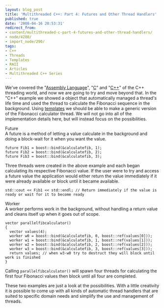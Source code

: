 ```yaml
---
layout: blog_post
title: 'Multithreaded C++: Part 4: Futures and Other Thread Handlers'
published: true
date: '2008-04-16 20:53:31'
redirect_from:
- content/multithreaded-c-part-4-futures-and-other-thread-handlers/
- node/4280/
- import_node/290/
tags:
- C++
- Threads
- Templates
- RAII
- Articles
- Multithreaded C++ Series
---
```


We've covered the "[Assembly Language](/import_node/270)", "[C](/import_node/277)" and "[C++](/import_node/282)" of the C++ threading world, and now we are going to try and move beyond that. In the "C++" example we showed a object that automatically managed a thread's life time and used the thread to calculate the Fibonacci sequence in the background. Using [templates](/taxonomy/term/32) we should be able to make a generic version of the Fibonacci calculator thread. We will not go into all of the implementation details here, but will instead focus on the possibilities.

Future  
A future is a method of letting a value calculate in the background and doing a block-wait for it when you want the value.

    future Fib1 = boost::bind(&calculatefib, 1);
    future Fib2 = boost::bind(&calculatefib, 2);
    future Fib3 = boost::bind(&calculatefib, 3);

Three threads were created in the above example and each began calculating its respective Fibonacci value. If the user were to try and access a future value the application would either return the value immediately if it were already available or block until it became available.

    std::cout << Fib1 << std::endl; // Return immediately if the value is ready or wait for it to become ready

Worker  
A worker performs work in the background, without handling a return value and cleans itself up when it goes out of scope.

    vector parallelfibcalculator()
    {
      vector values(4);
      worker w0 = boost::bind(&calculatefib, 0, boost::ref(values[0]));
      worker w1 = boost::bind(&calculatefib, 1, boost::ref(values[1]));
      worker w2 = boost::bind(&calculatefib, 2, boost::ref(values[2]));
      worker w3 = boost::bind(&calculatefib, 3, boost::ref(values[3]));
      return values; // when w3-w0 try to destruct they will block until work is finished
    }

Calling `parallelfibcalculator()` will spawn four threads for calculating the first four Fibonacci values then block until all four are completed.

These two examples are just a look at the possibilities. With a little creativity it is possible to come up with all kinds of automatic thread handlers that are suited to specific domain needs and simplify the use and management of threads.
